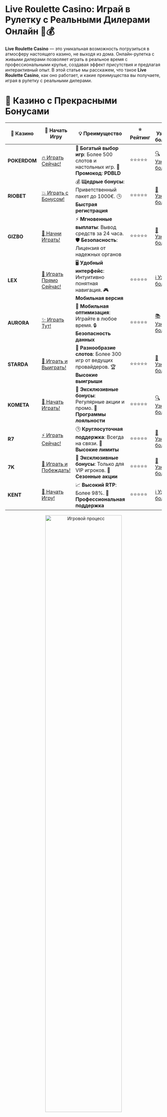 # **Live Roulette Casino: Играй в Рулетку с Реальными Дилерами Онлайн 🎡💰**

**Live Roulette Casino** — это уникальная возможность погрузиться в атмосферу настоящего казино, не выходя из дома. Онлайн-рулетка с живыми дилерами позволяет играть в реальное время с профессиональными крупье, создавая эффект присутствия и предлагая интерактивный опыт. В этой статье мы расскажем, что такое **Live Roulette Casino**, как оно работает, и какие преимущества вы получаете, играя в рулетку с реальными дилерами.

# 🌟 Казино с Прекрасными Бонусами

| 🎲 **Казино** | 🔗 **Начать Игру** | 💡 **Преимущество** | ⭐ **Рейтинг** | 🔗 **Узнать больше** | 🆕 **Новая информация** |
|--------------|---------------------|---------------------|----------------|----------------------|-------------------------|
| **POKERDOM**  | [🔥 Играть Сейчас!](https://brandplay.link/4k77v2yx) | 🎉 **Богатый выбор игр**: Более 500 слотов и настольных игр. 🎁 **Промокод**: **PDBLD** | ⭐⭐⭐⭐⭐ | [🔍 Узнать больше](https://brandplay.link/4k77v2yx) | 🏆 **Победители турниров** получают эксклюзивные подарки! |
| **RIOBET**    | [💥 Играть с Бонусом!](https://brandplay.link/7xBLTPyj) | 💰 **Щедрые бонусы**: Приветственный пакет до 1000€. 🕒 **Быстрая регистрация** | ⭐⭐⭐⭐⭐ | [📖 Узнать больше](https://brandplay.link/7xBLTPyj) | 💬 **Поддержка 24/7** для комфортной игры в любое время! |
| **GIZBO**     | [🚀 Начни Играть!](https://brandplay.link/bprXw4YV) | ⚡ **Мгновенные выплаты**: Вывод средств за 24 часа. 🛡️ **Безопасность**: Лицензия от надежных органов | ⭐⭐⭐⭐⭐ | [📝 Узнать больше](https://brandplay.link/bprXw4YV) | 🔒 **SSL-шифрование** для максимальной безопасности данных игроков. |
| **LEX**       | [💎 Играть Прямо Сейчас!](https://brandplay.link/zW4hdDFV) | 🖥️ **Удобный интерфейс**: Интуитивно понятная навигация. 🎮 **Мобильная версия** | ⭐⭐⭐⭐⭐ | [ℹ️ Узнать больше](https://brandplay.link/zW4hdDFV) | 📱 **Поддержка всех мобильных устройств** для удобства игры в любом месте. |
| **AURORA**    | [✨ Играть Тут!](https://10trafic-stat2.com/click/668546556bcc6313411604bd/6766/13032/subaccount) | 📱 **Мобильная оптимизация**: Играйте в любое время. 🔒 **Безопасность данных** | ⭐⭐⭐⭐⭐ | [📚 Узнать больше](https://10trafic-stat2.com/click/668546556bcc6313411604bd/6766/13032/subaccount) | 🌍 **Международная лицензия** на деятельность в разных странах. |
| **STARDА**    | [🎉 Играть и Выиграть!](https://brandplay.link/fB7xwRFL) | 🎰 **Разнообразие слотов**: Более 300 игр от ведущих провайдеров. 🏆 **Высокие выигрыши** | ⭐⭐⭐⭐⭐ | [🔎 Узнать больше](https://brandplay.link/fB7xwRFL) | 🎉 **Ежемесячные турниры** с крупными призами! |
| **KOMETA**    | [🎁 Начать Играть!](https://brandplay.link/8ZymQJV8) | 🎁 **Эксклюзивные бонусы**: Регулярные акции и промо. 🔄 **Программы лояльности** | ⭐⭐⭐⭐⭐ | [🔍 Узнать больше](https://brandplay.link/8ZymQJV8) | 🌟 **Персонализированные предложения** для долгосрочных игроков. |
| **R7**        | [⚡ Играть Сейчас!](https://brandplay.link/bMd3Yjsw) | 🕒 **Круглосуточная поддержка**: Всегда на связи. 💸 **Высокие лимиты** | ⭐⭐⭐⭐⭐ | [📖 Узнать больше](https://brandplay.link/bMd3Yjsw) | 🎯 **Рейтинг игроков** для лучших участников. |
| **7K**        | [🎯 Играть и Побеждать!](https://brandplay.link/BvQyFShp) | 🌟 **Эксклюзивные бонусы**: Только для VIP игроков. 🎉 **Сезонные акции** | ⭐⭐⭐⭐⭐ | [📝 Узнать больше](https://brandplay.link/BvQyFShp) | 🥇 **Особые привилегии** для постоянных игроков. |
| **KENT**      | [🔑 Начать Игру!](https://brandplay.link/Fv2WP3js) | 📈 **Высокий RTP**: Более 98%. 💼 **Профессиональная поддержка** | ⭐⭐⭐⭐⭐ | [ℹ️ Узнать больше](https://brandplay.link/Fv2WP3js) | 💬 **Поддержка на нескольких языках** для удобства игроков. |

<div align="center"> <img src="https://i.pinimg.com/originals/1d/b3/25/1db325483acbe642c6d4e6fdd73a4988.gif" alt="Игровой процесс" width="70%"> </div>
---

# 🚀 Быстрые Выигрыши и Поддержка

| 🎲 **Казино** | 🔗 **Начать Игру** | 💡 **Преимущество** | ⭐ **Рейтинг** | 🔗 **Узнать больше** | 🆕 **Новая информация** |
|--------------|---------------------|---------------------|----------------|----------------------|-------------------------|
| **GAMA**      | [🎯 Играть Прямо Сейчас!](https://brandplay.link/j6NMKsDz) | 🔍 **Интуитивный интерфейс**: Легкость использования. 🏅 **Престижные турниры** | ⭐⭐⭐⭐☆ | [🔎 Узнать больше](https://brandplay.link/j6NMKsDz) | 🏆 **Турниры с большими призами** каждый месяц. |
| **ONION**     | [💥 Играть и Выигрывать!](https://brandplay.link/zBGRVpQ9) | 🤑 **Низкие ставки**: Идеально для начинающих. 🔄 **Быстрые выводы** | ⭐⭐⭐⭐☆ | [🔍 Узнать больше](https://brandplay.link/zBGRVpQ9) | 🎮 **Казино для новичков** с простыми правилами. |
| **ЧЕМПИОН**   | [🏅 Играть в Турнире!](https://temon-gter.cfd/go/lRq?p80412p304504pcc44t17455) | 🏅 **Лояльная программа**: Награды за активность. 🎁 **Ежемесячные бонусы** | ⭐⭐⭐⭐☆ | [📖 Узнать больше](https://temon-gter.cfd/go/lRq?p80412p304504pcc44t17455) | 🥇 **Турниры и лояльность** — каждый шаг вознаграждается. |
| **VAVADA**    | [🚀 Играть Без Ожидания!](https://vavadapartner.pro/?promo=ea5c9275-6854-4505-94fc-95ab18221945-linkb2) | 🚀 **Быстрая регистрация**: Начните играть мгновенно. 🔐 **Безопасные транзакции** | ⭐⭐⭐⭐☆ | [📝 Узнать больше](https://vavadapartner.pro/?promo=ea5c9275-6854-4505-94fc-95ab18221945-linkb2) | 🏆 **Программа для новых игроков** с бонусами за регистрацию. |
| **FRIENDS**   | [🎉 Играть и Развлекаться!](https://gofriends.mba/linkb2) | 🤝 **Социальные игры**: Играйте с друзьями. 🌐 **Мультиплатформенность** | ⭐⭐⭐⭐☆ | [ℹ️ Узнать больше](https://gofriends.mba/linkb2) | 🎮 **Играйте с друзьями** и зарабатывайте бонусы за совместные действия. |
| **1WIN**      | [⚡ Играть и Выигрывать!](https://brandplay.link/smXVpBbG) | 🏆 **Спортивные ставки**: Широкий выбор видов спорта. 💵 **Высокие коэффициенты** | ⭐⭐⭐⭐☆ | [📚 Узнать больше](https://brandplay.link/smXVpBbG) | ⚽ **Бонусы на спортивные ставки** для активных игроков. |
| **DRIP**      | [💥 Играть Сразу!](https://drp-ircp01.com/c07e6a3db) | 🌐 **Инновационные игры**: Новейшие игровые технологии. 🛡️ **Высокая безопасность** | ⭐⭐⭐⭐☆ | [🔎 Узнать больше](https://drp-ircp01.com/c07e6a3db) | 🔧 **Инновационные функции** для удобства игры. |
| **JOYCASINO** | [🎰 Играть И Побеждать!](https://rpc30.call2me.pro/?/ru/registration?apkpop=0&partner=p24970p3291217pc98f) | 🎁 **Приятные бонусы**: Ежедневные акции и подарки. 🕹️ **Разнообразие игр** | ⭐⭐⭐⭐☆ | [🔍 Узнать больше](https://rpc30.call2me.pro/?/ru/registration?apkpop=0&partner=p24970p3291217pc98f) | 🎉 **Щедрые фриспины** для новых игроков. |
| **PLAYFORTUNA** | [🔥 Играть С Бонусом!](https://fortunapromo.net/alt/playfortuna/registration?0dc4a9362a71feb7e3f165fb8e766f70) | 🎉 **Регулярные акции**: Бонусы, фриспины и многое другое. 🏅 **Турниры** | ⭐⭐⭐⭐☆ | [📚 Узнать больше](https://fortunapromo.net/alt/playfortuna/registration?0dc4a9362a71feb7e3f165fb8e766f70) | 🎯 **Выгодные предложения** на популярные игры. |
| **SYKAA**     | [💸 Играть Сейчас!](https://s-two-way.com/?source=linkb2&pid=30697) | 💸 **Доступные ставки**: Идеально для новичков. 🎁 **Щедрые бонусы** | ⭐⭐⭐⭐☆ | [🔍 Узнать больше](https://s-two-way.com/?source=linkb2&pid=30697) | 💥 **Акции с большими бонусами** для новичков и опытных игроков. |

<div align="center"> <img src="https://schaeffers-cdn.s3.amazonaws.com/images/default-source/schaeffers-cdn-images/default-images/sectors/bigstock-casino-gambling-concept-with-f-369012793.jpg?sfvrsn=493ad806_4" alt="Игровой процесс" width="70%"> </div>
---

# 💸 Казино с Привлекательными Программами Лояльности

| 🎲 **Казино** | 🔗 **Начать Игру** | 💡 **Преимущество** | ⭐ **Рейтинг** | 🔗 **Узнать больше** | 🆕 **Новая информация** |
|--------------|---------------------|---------------------|----------------|----------------------|-------------------------|
| **KOMETA**    | [🎯 Начни Играть!](https://brandplay.link/8ZymQJV8) | 🎁 **Эксклюзивные бонусы**: Регулярные акции и промо. 🔄 **Программы лояльности** | ⭐⭐⭐⭐⭐ | [🔍 Узнать больше](https://brandplay.link/8ZymQJV8) | 🌟 **Персонализированные предложения** для долгосрочных игроков. |
| **1Xslots**   | [🏅 Играть Прямо Сейчас!](https://brandplay.link/hSB1khtr) | 🎉 **Множество акций**: Еженедельные бонусы и турниры. 🛡️ **Безопасность** | ⭐⭐⭐⭐⭐ | [📚 Узнать больше](https://brandplay.link/hSB1khtr) | 🏅 **Награды за активность**: участники программы лояльности получают специальные привилегии. |
| **R7**        | [🚀 Играть Сейчас!](https://brandplay.link/bMd3Yjsw) | 🕒 **Круглосуточная поддержка**: Всегда на связи. 💸 **Высокие лимиты** | ⭐⭐⭐⭐⭐ | [📖 Узнать больше](https://brandplay.link/bMd3Yjsw) | 💬 **VIP-поддержка** для постоянных игроков с приоритетом. |

<div align="center"> <img src="https://i.pinimg.com/originals/1d/b3/25/1db325483acbe642c6d4e6fdd73a4988.gif" alt="Игровой процесс" width="70%"> </div>
---

## Что Такое **Live Roulette Casino**? 🎯🎰

**Live Roulette Casino** представляет собой онлайн-казино, где игра в рулетку происходит в реальном времени с живыми дилерами. Камеры в студиях транслируют действия дилера на ваш экран, и вы можете делать ставки, общаться с крупье и другими игроками. В отличие от обычных онлайн-игр, где используются генераторы случайных чисел (RNG), в **Live Roulette** результат игры зависит от реального вращения колеса и броска шара.

## Как Играть в **Live Roulette**? 🛠️💡

Играть в **Live Roulette** — это просто и увлекательно. Вот несколько шагов, чтобы начать:

### 1. **Выберите Онлайн-Казино с Live Рулеткой** 🏅🎮  
Для начала вам нужно зарегистрироваться в онлайн-казино, которое предлагает **Live Roulette**. Убедитесь, что казино имеет лицензии и хорошую репутацию.

### 2. **Выберите Стол с Рулеткой** 🎡🎯  
После регистрации зайдите в раздел с **Live Casino** и выберите стол с рулеткой. Обычно вы найдете несколько вариантов, включая европейскую, американскую и французскую рулетку.

### 3. **Сделайте Ставки** 💵💬  
Когда вы присоединились к столу, вы увидите интерфейс для ставок. Вы можете выбирать ставки на числа, цвета, четные или нечетные, диапазоны чисел и другие параметры. Поставьте фишки на выбранные сектора и ждите вращения колеса.

### 4. **Наслаждайтесь Игрой с Реальными Дилерами** 🃏🎥  
После того как ставки закрыты, крупье начнет вращать колесо. Вы увидите все в реальном времени и сможете следить за ходом игры. Это создает атмосферу настоящего казино.

### 5. **Выигрывайте и Выводите Средства** 💰🚀  
Если ваша ставка оказалась удачной, вы получите выигрыш, который можете вывести на свой счет с помощью удобного метода.

## Преимущества **Live Roulette Casino** 🏆💥

### 1. **Реальный Опыт Казино** 🏰🎡  
Один из самых больших плюсов **Live Roulette** — это возможность играть в настоящем казино прямо с комфортом вашего дома. Вы можете наблюдать за реальным процессом игры, общаться с дилером и другими игроками, что делает атмосферу игры более увлекательной и реалистичной.

### 2. **Честность и Прозрачность** 🎥🔍  
С помощью живого видео потока вы видите все происходящее в студии, что гарантирует честность игры. В отличие от RNG-игр, здесь результат полностью зависит от физического вращения колеса и броска шара, что исключает возможность манипуляций.

### 3. **Множество Вариантов Рулетки** 🎯🌍  
В **Live Roulette Casino** вы можете выбрать различные виды рулетки, такие как:
   - **Европейская рулетка** (один ноль, более выгодные шансы для игрока)
   - **Американская рулетка** (два нуля, меньше шансов на выигрыш)
   - **Французская рулетка** (с дополнительными преимуществами для игрока)
   - **Многопользовательские столы** с различными лимитами ставок и более интерактивной атмосферой.

### 4. **Поддержка Крупье и Чат с Игроками** 💬🤝  
В **Live Roulette Casino** вы можете общаться с дилером и другими игроками через чат, что добавляет элемент социальной игры. Крупье всегда готовы ответить на ваши вопросы и предоставить необходимую информацию.

### 5. **Доступность на Мобильных Устройствах** 📱🎮  
Многие казино предлагают мобильные версии своих **Live Roulette** игр, что позволяет вам наслаждаться любимой игрой на смартфоне или планшете, в любое время и в любом месте.

## Как Выбрать Лучшее **Live Roulette Casino**? 🧐💎

Когда вы ищете **Live Roulette Casino**, важно учитывать несколько факторов:

### 1. **Лицензия и Репутация Казино** 🎫🛡️  
Выбирайте казино с лицензией от уважаемой игорной власти (например, **UK Gambling Commission** или **Malta Gaming Authority**), чтобы быть уверенным в безопасности ваших данных и честности игр.

### 2. **Качество Стриминга** 🎥🎮  
Проверьте качество видео-потока. Лучшие казино предлагают высококачественное видео с несколькими камерами, чтобы вы могли видеть каждый момент игры. Также обратите внимание на задержки и стабильность трансляции.

### 3. **Бонусы и Акции** 🎁💸  
Многие онлайн-казино предлагают **приветственные бонусы** или бонусы на депозиты, которые могут быть использованы в **Live Roulette**. Ознакомьтесь с условиями бонусов и выберите те предложения, которые вам подходят.

### 4. **Методы Оплаты и Выводов** 💳💵  
Важно, чтобы казино предоставляло удобные и безопасные способы пополнения счета и вывода выигрышей. Обратите внимание на комиссии, скорость выводов и доступность методов.

### 5. **Круглосуточная Поддержка** 📞💬  
Проверьте, доступна ли поддержка 24/7 через чат или телефон. Хорошее казино всегда готово помочь игрокам в любой ситуации.

## Топ 5 Казино с **Live Roulette** для Игры на Реальные Деньги 💎🎰

### 1. **Pokerdom** 🃏🎮  
**Pokerdom** — одно из самых популярных онлайн-казино с живыми дилерами. Здесь вы найдете множество столов с **Live Roulette**, а также другие популярные игры с реальными крупье.

### 2. **Riobet** 🎰💸  
**Riobet** предлагает качественные игры с живыми дилерами, включая **Live Roulette**. Казино регулярно проводит акции и предоставляет отличные бонусы для новых игроков.

### 3. **Gizbo** 🏆🎰  
**Gizbo** — это онлайн-казино, которое выделяется высоким качеством трансляций в **Live Roulette** и широким выбором игровых столов. Казино обеспечивает отличную поддержку и удобные способы оплаты.

### 4. **Starda** 🌟🎯  
**Starda** привлекает игроков возможностью играть в рулетку с реальными дилерами и предлагает отличную атмосферу в своем **Live Casino**. Это идеальное место для любителей рулетки.

### 5. **Lex** 🎮💵  
**Lex** — это казино, где вы найдете не только **Live Roulette**, но и множество других игр с живыми дилерами. Казино предоставляет высокое качество обслуживания и выгодные бонусы.

## Советы для Успешной Игры в **Live Roulette Casino** 🎯💡

### 1. **Изучите Правила Рулетки** 📚🎲  
Перед тем как начать играть в **Live Roulette**, убедитесь, что вы хорошо понимаете правила игры. Знание базовых ставок и вариантов поможет вам принимать более обоснованные решения.

### 2. **Используйте Стратегии** 🧠🎯  
Существует несколько стратегий для игры в рулетку, таких как **стратегия Мартингейла**, **д'Алемберта** и другие. Применение стратегии может помочь вам лучше контролировать свои ставки.

### 3. **Установите Лимиты** 💰⏳  
Чтобы не потерять больше, чем вы готовы, установите лимиты на ставки и выигрыши. Ответственная игра — это залог долгосрочного удовольствия.

### 4. **Используйте Бонусы** 🎁💸  
Не забывайте о бонусах и акциях, которые предлагает казино. Многие платформы предоставляют **бонусы за депозит** или **фриспины**, которые можно использовать в **Live Roulette**.

## Заключение 🎰💥

**Live Roulette Casino** — это идеальный способ насладиться игрой в рулетку с реальными дилерами, не покидая дом. Вы получаете настоящий игровой опыт, с возможностью общаться с крупье и другими игроками. Выбирайте лицензированные казино с качественными трансляциями и безопасными методами вывода средств. Играйте ответственно и удачи на колесах фортуны!

---
*Азартные игры могут вызвать зависимость. Играйте ответственно и выбирайте лицензированные казино с прозрачными условиями.*  
